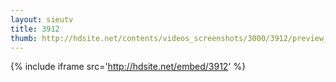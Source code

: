 ```yaml
---
layout: sieutv
title: 3912
thumb: http://hdsite.net/contents/videos_screenshots/3000/3912/preview_360p.mp4.jpg
---
```

{% include iframe src='http://hdsite.net/embed/3912' %}
 
